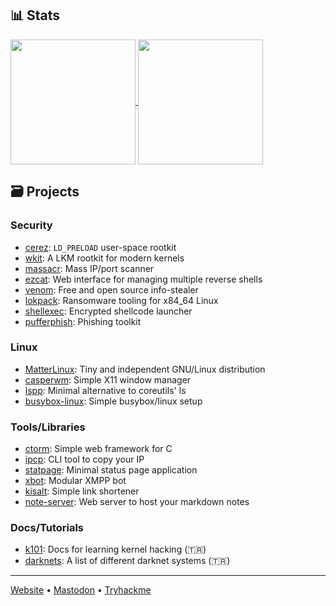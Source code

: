 ## 📊 Stats

<a href="https://github.com/ngn13">
  <img height=200 align="center" src="https://github-readme-stats.vercel.app/api?username=ngn13&count_private=true&show_icons=true&theme=dark" />
</a>
<a href="https://github.com/ngn13">
  <img height=200 align="center" src="https://github-readme-stats.vercel.app/api/top-langs/?username=ngn13&hide=css,html,Dockerfile,Makefile&theme=dark&layout=compact&langs_count=8&card_width=320" />
</a>

## 🗃️ Projects
### Security
- [cerez](https://github.com/ngn13/cerez): `LD_PRELOAD` user-space rootkit
- [wkit](https://github.com/ngn13/wkit): A LKM rootkit for modern kernels
- [massacr](https://github.com/ngn13/massacr): Mass IP/port scanner
- [ezcat](https://github.com/ngn13/ezcat): Web interface for managing multiple reverse shells
- [venom](https://github.com/ngn13/venom): Free and open source info-stealer
- [lokpack](https://github.com/ngn13/lokpack): Ransomware tooling for x84_64 Linux
- [shellexec](https://github.com/ngn13/shellexec): Encrypted shellcode launcher
- [pufferphish](https://github.com/ngn13/pufferphish): Phishing toolkit

### Linux
- [MatterLinux](https://matterlinux.xyz): Tiny and independent GNU/Linux distribution
- [casperwm](https://github.com/ngn13/casperwm): Simple X11 window manager
- [lspp](https://github.com/ngn13/lspp): Minimal alternative to coreutils' ls
- [busybox-linux](https://github.com/ngn13/busybox-linux): Simple busybox/linux setup

### Tools/Libraries
- [ctorm](https://github.com/ngn13/ctorm): Simple web framework for C
- [ipcp](https://github.com/ngn13/ipcp): CLI tool to copy your IP
- [statpage](https://github.com/ngn13/statpage): Minimal status page application
- [xbot](https://github.com/ngn13/xbot): Modular XMPP bot
- [kisalt](https://github.com/ngn13/kisalt): Simple link shortener
- [note-server](https://github.com/ngn13/note-server): Web server to host your markdown notes 

### Docs/Tutorials
- [k101](https://github.com/ngn13/k101): Docs for learning kernel hacking (🇹🇷)
- [darknets](https://github.com/ngn13/darknets): A list of different darknet systems (🇹🇷)


---

[Website](https://ngn.tf) • [Mastodon](https://mastodon.social/@ngn) • [Tryhackme](https://tryhackme.com/p/ngn)
